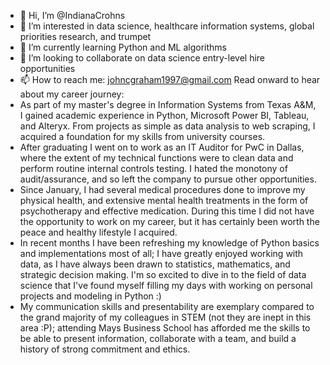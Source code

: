 - 👋 Hi, I’m @IndianaCrohns
- 👀 I’m interested in data science, healthcare information systems, global priorities research, and trumpet
- 🌱 I’m currently learning Python and ML algorithms
- 💞️ I’m looking to collaborate on data science entry-level hire opportunities
- 📫 How to reach me: johncgraham1997@gmail.com
Read onward to hear about my career journey:
- As part of my master's degree in Information Systems from Texas A&M, I gained academic experience in Python, Microsoft Power BI, Tableau, and Alteryx. From projects as simple as data analysis to web scraping, I acquired a foundation for my skills from university courses.
- After graduating I went on to work as an IT Auditor for PwC in Dallas, where the extent of my technical functions were to clean data and perform routine internal controls testing. I hated the monotony of audit/assurance, and so left the company to pursue other opportunities.
- Since January, I had several medical procedures done to improve my physical health, and extensive mental health treatments in the form of psychotherapy and effective medication. During this time I did not have the opportunity to work on my career, but it has certainly been worth the peace and healthy lifestyle I acquired.
- In recent months I have been refreshing my knowledge of Python basics and implementations most of all; I have greatly enjoyed working with data, as I have always been drawn to statistics, mathematics, and strategic decision making. I'm so excited to dive in to the field of data science that I've found myself filling my days with working on personal projects and modeling in Python :)
- My communication skills and presentability are exemplary compared to the grand majority of my colleagues in STEM (not they are inept in this area :P); attending Mays Business School has afforded me the skills to be able to present information, collaborate with a team, and build a history of strong commitment and ethics.
<!---
IndianaCrohns/IndianaCrohns is a ✨ special ✨ repository because its `README.md` (this file) appears on your GitHub profile.
You can click the Preview link to take a look at your changes.
--->
